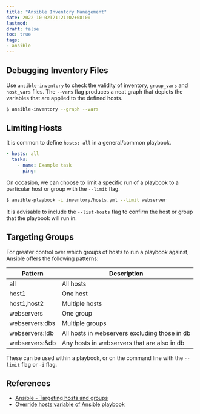 ```yaml
---
title: "Ansible Inventory Management"
date: 2022-10-02T21:21:02+08:00
lastmod:
draft: false
toc: true
tags:
- ansible
---
```


## Debugging Inventory Files

Use `ansible-inventory` to check the validity of inventory, `group_vars` and
`host_vars` files. The `--vars` flag produces a neat graph that depicts the
variables that are applied to the defined hosts.

```bash
$ ansible-inventory --graph --vars
```

## Limiting Hosts
It is common to define `hosts: all` in a general/common playbook.

```yaml
- hosts: all
  tasks:
    - name: Example task
      ping:
```

On occasion, we can choose to limit a specific run of a playbook to a particular host
or group with the `--limit` flag.


```bash
$ ansible-playbook -i inventory/hosts.yml --limit webserver
```

It is advisable to include the `--list-hosts` flag to confirm the host or group that the
playbook will run in.

## Targeting Groups
For greater control over which groups of hosts to run a playbook against, Ansible offers
the following patterns:

| Pattern        | Description                                   |
| -------------- | --------------------------------------------- |
| all            | All hosts                                     |
| host1          | One host                                      |
| host1,host2    | Multiple hosts                                |
| webservers     | One group                                     |
| webservers:dbs | Multiple groups                               |
| webservers:!db | All hosts in webservers excluding those in db |
| webservers:&db | Any hosts in webservers that are also in db   |

These can be used within a playbook, or on the command line with the `--limit` flag or `-i`
flag.

## References

- [Ansible - Targeting hosts and groups](https://docs.ansible.com/ansible/latest/user_guide/intro_patterns.html#using-patterns)
- [Override hosts variable of Ansible playbook](https://stackoverflow.com/questions/33222641/override-hosts-variable-of-ansible-playbook-from-the-command-line)

